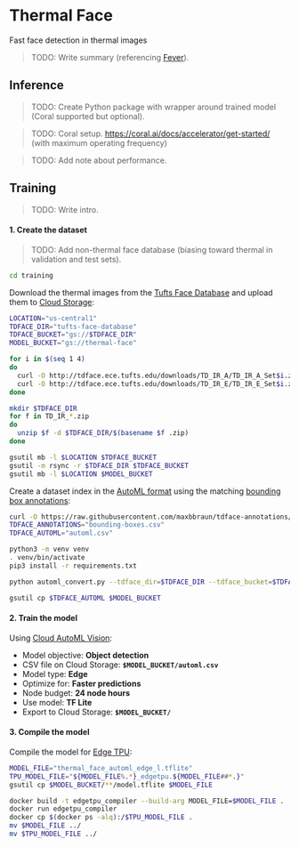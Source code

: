 # Thermal Face

Fast face detection in thermal images

> TODO: Write summary (referencing [Fever](https://github.com/maxbbraun/fever)).

## Inference

> TODO: Create Python package with wrapper around trained model (Coral supported but optional).

> TODO: Coral setup. https://coral.ai/docs/accelerator/get-started/ (with maximum operating frequency)

> TODO: Add note about performance.

## Training

> TODO: Write intro.

#### 1. Create the dataset

> TODO: Add non-thermal face database (biasing toward thermal in validation and test sets).

```bash
cd training
```

Download the thermal images from the [Tufts Face Database](http://tdface.ece.tufts.edu) and upload them to [Cloud Storage](https://cloud.google.com/storage/docs):

```bash
LOCATION="us-central1"
TDFACE_DIR="tufts-face-database"
TDFACE_BUCKET="gs://$TDFACE_DIR"
MODEL_BUCKET="gs://thermal-face"

for i in $(seq 1 4)
do
  curl -O http://tdface.ece.tufts.edu/downloads/TD_IR_A/TD_IR_A_Set$i.zip
  curl -O http://tdface.ece.tufts.edu/downloads/TD_IR_E/TD_IR_E_Set$i.zip
done

mkdir $TDFACE_DIR
for f in TD_IR_*.zip
do
  unzip $f -d $TDFACE_DIR/$(basename $f .zip)
done

gsutil mb -l $LOCATION $TDFACE_BUCKET
gsutil -m rsync -r $TDFACE_DIR $TDFACE_BUCKET
gsutil mb -l $LOCATION $MODEL_BUCKET
```

Create a dataset index in the [AutoML format](https://cloud.google.com/vision/automl/object-detection/docs/csv-format) using the matching [bounding box annotations](https://github.com/maxbbraun/tdface-annotations):

```bash
curl -O https://raw.githubusercontent.com/maxbbraun/tdface-annotations/master/bounding-boxes.csv
TDFACE_ANNOTATIONS="bounding-boxes.csv"
TDFACE_AUTOML="automl.csv"

python3 -m venv venv
. venv/bin/activate
pip3 install -r requirements.txt

python automl_convert.py --tdface_dir=$TDFACE_DIR --tdface_bucket=$TDFACE_BUCKET --tdface_annotations=$TDFACE_ANNOTATIONS --tdface_automl=$TDFACE_AUTOML

gsutil cp $TDFACE_AUTOML $MODEL_BUCKET
```

#### 2. Train the model

Using [Cloud AutoML Vision](https://cloud.google.com/vision/automl/object-detection/docs/edge-quickstart):
- Model objective: **Object detection**
- CSV file on Cloud Storage: **`$MODEL_BUCKET/automl.csv`**
- Model type: **Edge**
- Optimize for: **Faster predictions**
- Node budget: **24 node hours**
- Use model: **TF Lite**
- Export to Cloud Storage: **`$MODEL_BUCKET/`**

#### 3. Compile the model

Compile the model for [Edge TPU](https://coral.ai/products/):

```bash
MODEL_FILE="thermal_face_automl_edge_l.tflite"
TPU_MODEL_FILE="${MODEL_FILE%.*}_edgetpu.${MODEL_FILE##*.}"
gsutil cp $MODEL_BUCKET/**/model.tflite $MODEL_FILE

docker build -t edgetpu_compiler --build-arg MODEL_FILE=$MODEL_FILE .
docker run edgetpu_compiler
docker cp $(docker ps -alq):/$TPU_MODEL_FILE .
mv $MODEL_FILE ../
mv $TPU_MODEL_FILE ../
```
